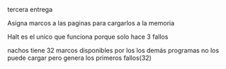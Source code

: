 tercera entrega 

Asigna marcos a las paginas para cargarlos a la memoria

Halt es el unico que funciona porque solo hace 3 fallos

nachos tiene 32 marcos disponibles por los los demás programas no los puede cargar pero genera
los primeros fallos(32)
